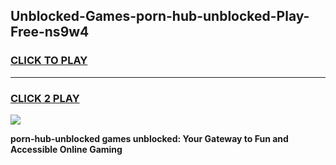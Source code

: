 
## Unblocked-Games-porn-hub-unblocked-Play-Free-ns9w4
<h3>
<a href="https://premium76.site?title=porn-hub-unblocked&ref=23A">CLICK TO PLAY</a></h3>
<hr>

<h3>
<a href="https://premium76.site?title=porn-hub-unblocked&ref=23A">CLICK 2 PLAY</a>
  
</h3>

<a href="https://premium76.site?title=porn-hub-unblocked&ref=23A"><img src="https://clearcache.store/games.png"></a>


**porn-hub-unblocked games unblocked: Your Gateway to Fun and Accessible Online Gaming**
